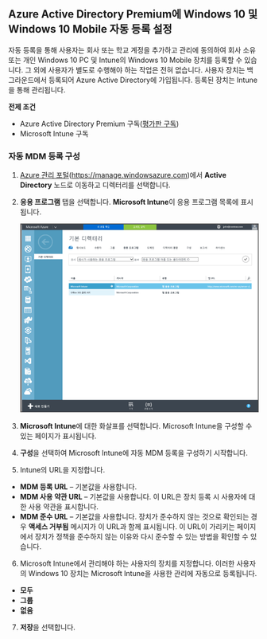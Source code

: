 ## <a name="set-up-windows-10-and-windows-10-mobile-automatic-enrollment-with-azure-active-directory-premium"></a>Azure Active Directory Premium에 Windows 10 및 Windows 10 Mobile 자동 등록 설정

자동 등록을 통해 사용자는 회사 또는 학교 계정을 추가하고 관리에 동의하여 회사 소유 또는 개인 Windows 10 PC 및 Intune의 Windows 10 Mobile 장치를 등록할 수 있습니다. 그 외에 사용자가 별도로 수행해야 하는 작업은 전혀 없습니다. 사용자 장치는 백그라운드에서 등록되어 Azure Active Directory에 가입됩니다. 등록된 장치는 Intune을 통해 관리됩니다.

**전제 조건**
- Azure Active Directory Premium 구독([평가판 구독](http://go.microsoft.com/fwlink/?LinkID=816845))
- Microsoft Intune 구독


### <a name="configure-automatic-mdm-enrollment"></a>자동 MDM 등록 구성

1. [Azure 관리 포털](https://manage.windowsazure.com)(https://manage.windowsazure.com)에서 **Active Directory** 노드로 이동하고 디렉터리를 선택합니다.

2. **응용 프로그램** 탭을 선택합니다. **Microsoft Intune**이 응용 프로그램 목록에 표시됩니다.

    ![Microsoft Intune에서 Azure AD 앱](../media/aad-intune-app.png)

3. **Microsoft Intune**에 대한 화살표를 선택합니다. Microsoft Intune을 구성할 수 있는 페이지가 표시됩니다.

4. **구성**을 선택하여 Microsoft Intune에 자동 MDM 등록을 구성하기 시작합니다.

5. Intune의 URL을 지정합니다.

  - **MDM 등록 URL** – 기본값을 사용합니다.
  - **MDM 사용 약관 URL** – 기본값을 사용합니다. 이 URL은 장치 등록 시 사용자에 대한 사용 약관을 표시합니다.
  - **MDM 준수 URL** – 기본값을 사용합니다. 장치가 준수하지 않는 것으로 확인되는 경우 **액세스 거부됨** 메시지가 이 URL과 함께 표시됩니다. 이 URL이 가리키는 페이지에서 장치가 정책을 준수하지 않는 이유와 다시 준수할 수 있는 방법을 확인할 수 있습니다.

6.  Microsoft Intune에서 관리해야 하는 사용자의 장치를 지정합니다. 이러한 사용자의 Windows 10 장치는 Microsoft Intune을 사용한 관리에 자동으로 등록됩니다.

  - **모두**
  - **그룹**
  - **없음**

7. **저장**을 선택합니다.


<!--HONumber=Feb17_HO2-->



